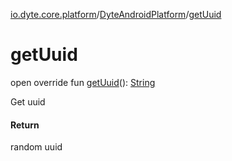 [io.dyte.core.platform](../index.md)/[DyteAndroidPlatform](index.md)/[getUuid](get-uuid.md)

# getUuid


open override fun [getUuid](get-uuid.md)(): [String](https://kotlinlang.org/api/latest/jvm/stdlib/kotlin/-string/index.html)

Get uuid

#### Return

random uuid
